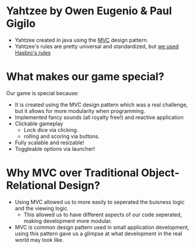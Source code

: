# Yahtzee by Owen Eugenio & Paul Gigilo
- Yahtzee created in java using the [MVC](https://en.wikipedia.org/wiki/Model%E2%80%93view%E2%80%93controller) design pattern.
- Yahtzee's rules are pretty universal and standardized, but [we used Hasbro's rules](https://www.hasbro.com/common/instruct/yahtzee.pdf)


# What makes our game special?
Our game is special because:
- It is created using the MVC design pattern which was a real challenge, but it allows for more modularity when programming.
- Implemented fancy sounds (all royalty free!) and reactive application
- Clickable gameplay
    - Lock dice via clicking.
    - rolling and scoring via buttons.
- Fully scalable and resizable!
- Toggleable options via launcher!

# Why MVC over Traditional Object-Relational Design?
- Using MVC allowed us to more easily to seperated the buisness logic and the viewing logic.
  - This allowed us to have different aspects of our code seperated, making development more modular.
- MVC is common design pattern used in small application development, using this pattern gave us a glimpse at what development in the real world may look like.


